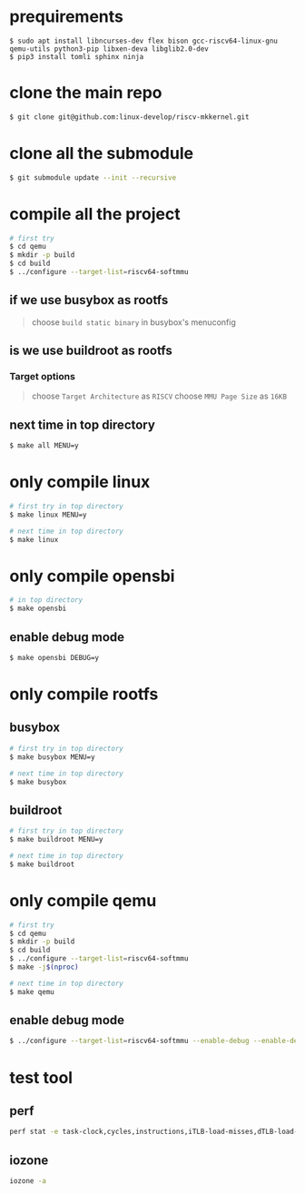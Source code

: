 # prequirements
```
$ sudo apt install libncurses-dev flex bison gcc-riscv64-linux-gnu qemu-utils python3-pip libxen-deva libglib2.0-dev
$ pip3 install tomli sphinx ninja
```

# clone the main repo
``` bash
$ git clone git@github.com:linux-develop/riscv-mkkernel.git
```

# clone all the submodule
``` bash
$ git submodule update --init --recursive
```

# compile all the project
``` bash
# first try
$ cd qemu
$ mkdir -p build
$ cd build
$ ../configure --target-list=riscv64-softmmu
```
## if we use busybox as rootfs
> choose `build static binary` in busybox's menuconfig

## is we use buildroot as rootfs
### Target options
> choose `Target Architecture` as `RISCV`
> choose `MMU Page Size` as `16KB`

## next time in top directory
``` bash
$ make all MENU=y
```

# only compile linux
``` bash
# first try in top directory
$ make linux MENU=y

# next time in top directory
$ make linux
```

# only compile opensbi
``` bash
# in top directory
$ make opensbi
```

## enable debug mode
``` bash
$ make opensbi DEBUG=y
```

# only compile rootfs
## busybox
``` bash
# first try in top directory
$ make busybox MENU=y

# next time in top directory
$ make busybox
```

## buildroot
``` bash
# first try in top directory
$ make buildroot MENU=y

# next time in top directory
$ make buildroot
```

# only compile qemu
``` bash
# first try
$ cd qemu
$ mkdir -p build
$ cd build
$ ../configure --target-list=riscv64-softmmu
$ make -j$(nproc)

# next time in top directory
$ make qemu
```

## enable debug mode
```bash
$ ../configure --target-list=riscv64-softmmu --enable-debug --enable-debug-tcg
```

# test tool
## perf
``` bash
perf stat -e task-clock,cycles,instructions,iTLB-load-misses,dTLB-load-misses,dTLB-store-misses <your-test-command>
```
## iozone
``` bash
iozone -a
```
